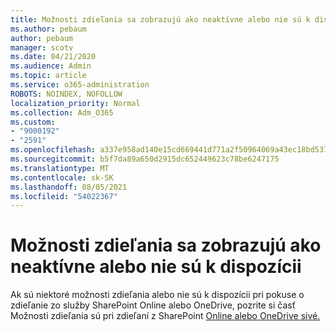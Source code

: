```yaml
---
title: Možnosti zdieľania sa zobrazujú ako neaktívne alebo nie sú k dispozícii
ms.author: pebaum
author: pebaum
manager: scotv
ms.date: 04/21/2020
ms.audience: Admin
ms.topic: article
ms.service: o365-administration
ROBOTS: NOINDEX, NOFOLLOW
localization_priority: Normal
ms.collection: Adm_O365
ms.custom:
- "9000192"
- "2591"
ms.openlocfilehash: a337e958ad140e15cd669441d771a2f50964069a43ec18bd537f0a105ae60b6a
ms.sourcegitcommit: b5f7da89a650d2915dc652449623c78be6247175
ms.translationtype: MT
ms.contentlocale: sk-SK
ms.lasthandoff: 08/05/2021
ms.locfileid: "54022367"
---
```

# <a name="sharing-options-appear-dim-or-are-not-available"></a>Možnosti zdieľania sa zobrazujú ako neaktívne alebo nie sú k dispozícii

Ak sú niektoré možnosti zdieľania alebo nie sú k dispozícii pri pokuse o zdieľanie zo služby SharePoint Online alebo OneDrive, pozrite si časť Možnosti zdieľania sú pri zdieľaní z SharePoint [Online alebo OneDrive sivé.](https://docs.microsoft.com/sharepoint/support/administration/sharing-options-grayed-out-when-sharing-from-sharepoint-online-or-onedrive)